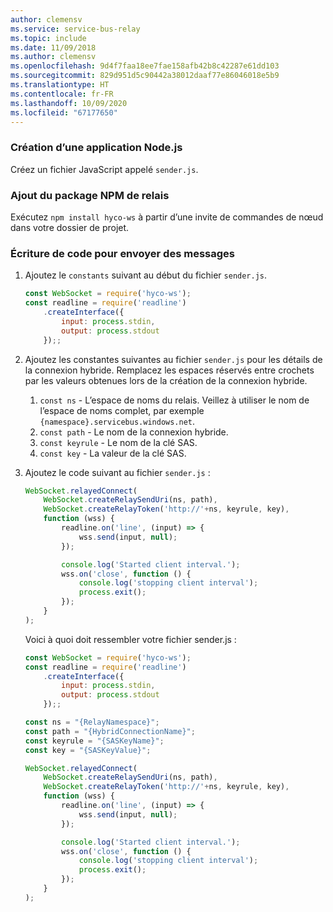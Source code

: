 ```yaml
---
author: clemensv
ms.service: service-bus-relay
ms.topic: include
ms.date: 11/09/2018
ms.author: clemensv
ms.openlocfilehash: 9d4f7faa18ee7fae158afb42b8c42287e61dd103
ms.sourcegitcommit: 829d951d5c90442a38012daaf77e86046018e5b9
ms.translationtype: HT
ms.contentlocale: fr-FR
ms.lasthandoff: 10/09/2020
ms.locfileid: "67177650"
---
```

### <a name="create-a-nodejs-application"></a>Création d’une application Node.js

Créez un fichier JavaScript appelé `sender.js`.

### <a name="add-the-relay-npm-package"></a>Ajout du package NPM de relais

Exécutez `npm install hyco-ws` à partir d’une invite de commandes de nœud dans votre dossier de projet.

### <a name="write-some-code-to-send-messages"></a>Écriture de code pour envoyer des messages

1. Ajoutez le `constants` suivant au début du fichier `sender.js`.
   
    ```js
    const WebSocket = require('hyco-ws');
    const readline = require('readline')
        .createInterface({
            input: process.stdin,
            output: process.stdout
        });;
    ```
2. Ajoutez les constantes suivantes au fichier `sender.js` pour les détails de la connexion hybride. Remplacez les espaces réservés entre crochets par les valeurs obtenues lors de la création de la connexion hybride.
   
   1. `const ns` - L’espace de noms du relais. Veillez à utiliser le nom de l’espace de noms complet, par exemple `{namespace}.servicebus.windows.net`.
   2. `const path` - Le nom de la connexion hybride.
   3. `const keyrule` - Le nom de la clé SAS.
   4. `const key` - La valeur de la clé SAS.

3. Ajoutez le code suivant au fichier `sender.js` :
   
    ```js
    WebSocket.relayedConnect(
        WebSocket.createRelaySendUri(ns, path),
        WebSocket.createRelayToken('http://'+ns, keyrule, key),
        function (wss) {
            readline.on('line', (input) => {
                wss.send(input, null);
            });
   
            console.log('Started client interval.');
            wss.on('close', function () {
                console.log('stopping client interval');
                process.exit();
            });
        }
    );
    ```
    Voici à quoi doit ressembler votre fichier sender.js :
   
    ```js
    const WebSocket = require('hyco-ws');
    const readline = require('readline')
        .createInterface({
            input: process.stdin,
            output: process.stdout
        });;
   
    const ns = "{RelayNamespace}";
    const path = "{HybridConnectionName}";
    const keyrule = "{SASKeyName}";
    const key = "{SASKeyValue}";
   
    WebSocket.relayedConnect(
        WebSocket.createRelaySendUri(ns, path),
        WebSocket.createRelayToken('http://'+ns, keyrule, key),
        function (wss) {
            readline.on('line', (input) => {
                wss.send(input, null);
            });
   
            console.log('Started client interval.');
            wss.on('close', function () {
                console.log('stopping client interval');
                process.exit();
            });
        }
    );
    ```

